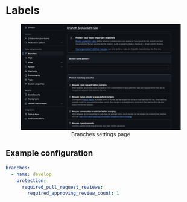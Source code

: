 # Labels

<figure markdown>
    <div align="center">
        <img src="../../assets/settings-branches.png" width="800"/>
        <figcaption>Branches settings page</figcaption>
    </div>
</figure>

## Example configuration

```yaml
branches:
  - name: develop
    protection:
      required_pull_request_reviews:
        required_approving_review_count: 1
```
